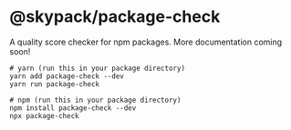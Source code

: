 # @skypack/package-check

A quality score checker for npm packages. More documentation coming soon!

```
# yarn (run this in your package directory)
yarn add package-check --dev
yarn run package-check
```

```
# npm (run this in your package directory)
npm install package-check --dev
npx package-check
```
